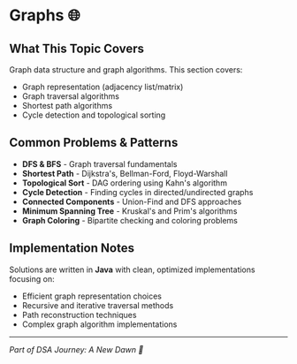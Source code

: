 # Graphs 🌐

## What This Topic Covers
Graph data structure and graph algorithms. This section covers:
- Graph representation (adjacency list/matrix)
- Graph traversal algorithms
- Shortest path algorithms
- Cycle detection and topological sorting

## Common Problems & Patterns
- **DFS & BFS** - Graph traversal fundamentals
- **Shortest Path** - Dijkstra's, Bellman-Ford, Floyd-Warshall
- **Topological Sort** - DAG ordering using Kahn's algorithm
- **Cycle Detection** - Finding cycles in directed/undirected graphs
- **Connected Components** - Union-Find and DFS approaches
- **Minimum Spanning Tree** - Kruskal's and Prim's algorithms
- **Graph Coloring** - Bipartite checking and coloring problems

## Implementation Notes
Solutions are written in **Java** with clean, optimized implementations focusing on:
- Efficient graph representation choices
- Recursive and iterative traversal methods
- Path reconstruction techniques
- Complex graph algorithm implementations

---
*Part of DSA Journey: A New Dawn 🌅*